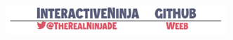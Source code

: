 <img src='images/main.png'>
<!--
**InteractiveNinja/InteractiveNinja** is a ✨ _special_ ✨ repository because its `README.md` (this file) appears on your GitHub profile.

<!-- ## Wilkommen auf dem Profil des Overlord 👑🖐 -->


<!-- Here are some ideas to get you started:

- 🔭 I’m currently working on ...
- 🌱 I’m currently learning ...
- 👯 I’m looking to collaborate on ...
- 🤔 I’m looking for help with ...
- 💬 Ask me about ...
- 📫 How to reach me: ...
- 😄 Pronouns: ...
- ⚡ Fun fact: ...
--> 